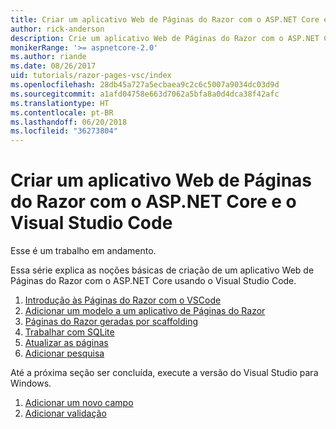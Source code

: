 ```yaml
---
title: Criar um aplicativo Web de Páginas do Razor com o ASP.NET Core e o Visual Studio Code
author: rick-anderson
description: Crie um aplicativo Web de Páginas do Razor com o ASP.NET Core e o EF Core.
monikerRange: '>= aspnetcore-2.0'
ms.author: riande
ms.date: 08/26/2017
uid: tutorials/razor-pages-vsc/index
ms.openlocfilehash: 28db45a727a5ecbaea9c2c6c5007a9034dc03d9d
ms.sourcegitcommit: a1afd04758e663d7062a5bfa8a0d4dca38f42afc
ms.translationtype: HT
ms.contentlocale: pt-BR
ms.lasthandoff: 06/20/2018
ms.locfileid: "36273804"
---
```

# <a name="create-a-razor-pages-web-app-with-aspnet-core-and-visual-studio-code"></a>Criar um aplicativo Web de Páginas do Razor com o ASP.NET Core e o Visual Studio Code

Esse é um trabalho em andamento.

Essa série explica as noções básicas de criação de um aplicativo Web de Páginas do Razor com o ASP.NET Core usando o Visual Studio Code.

1. [Introdução às Páginas do Razor com o VSCode](xref:tutorials/razor-pages-vsc/razor-pages-start)
2. [Adicionar um modelo a um aplicativo de Páginas do Razor](xref:tutorials/razor-pages-vsc/model)
3. [Páginas do Razor geradas por scaffolding](xref:tutorials/razor-pages-vsc/page)
4. [Trabalhar com SQLite](xref:tutorials/razor-pages-vsc/sql)
5. [Atualizar as páginas](xref:tutorials/razor-pages-vsc/da1)
6. [Adicionar pesquisa](xref:tutorials/razor-pages-vsc/search)

Até a próxima seção ser concluída, execute a versão do Visual Studio para Windows.

1. [Adicionar um novo campo](xref:tutorials/razor-pages/new-field)
1. [Adicionar validação](xref:tutorials/razor-pages/validation)
